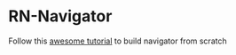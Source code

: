 # RN-Navigator
Follow this [awesome tutorial](https://www.fullstackreact.com/articles/build-your-own-javascript-navigator-for-react-native/) to build navigator from scratch
